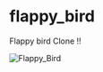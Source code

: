 # flappy_bird

Flappy bird Clone !!

![Flappy_Bird](https://user-images.githubusercontent.com/71517788/115011177-f0c62800-9ecb-11eb-807b-3209ad9d4761.gif)
